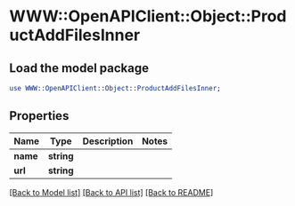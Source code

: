 # WWW::OpenAPIClient::Object::ProductAddFilesInner

## Load the model package
```perl
use WWW::OpenAPIClient::Object::ProductAddFilesInner;
```

## Properties
Name | Type | Description | Notes
------------ | ------------- | ------------- | -------------
**name** | **string** |  | 
**url** | **string** |  | 

[[Back to Model list]](../README.md#documentation-for-models) [[Back to API list]](../README.md#documentation-for-api-endpoints) [[Back to README]](../README.md)


